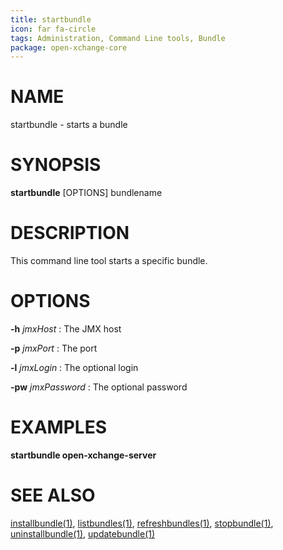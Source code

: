 ```yaml
---
title: startbundle
icon: far fa-circle
tags: Administration, Command Line tools, Bundle
package: open-xchange-core
---
```


# NAME

startbundle - starts a bundle

# SYNOPSIS

**startbundle** [OPTIONS] bundlename


# DESCRIPTION

This command line tool starts a specific bundle.

# OPTIONS

**-h** *jmxHost*
: The JMX host

**-p** *jmxPort*
: The port

**-l** *jmxLogin*
: The optional login
 
**-pw** *jmxPassword*
: The optional password

# EXAMPLES

**startbundle open-xchange-server**


# SEE ALSO

[installbundle(1)](installbundle), [listbundles(1)](listbundles), [refreshbundles(1)](refreshbundles), [stopbundle(1)](stopbundle), [uninstallbundle(1)](uninstallbundle), [updatebundle(1)](updatebundle)